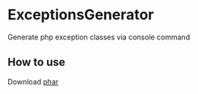 # ExceptionsGenerator
Generate php exception classes via console command
## How to use
Download [phar](https://github.com/pivchenberg/ExceptionsGenerator/raw/master/dist/exceptions-generator.phar)
